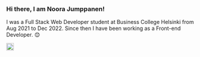 ### Hi there, I am Noora Jumppanen!


I was a Full Stack Web Developer student at Business College Helsinki from Aug 2021 to Dec 2022. Since then I have been working as a Front-end Developer. 😊

[<img src='https://cdn.jsdelivr.net/npm/simple-icons@3.0.1/icons/linkedin.svg' alt='linkedin' height='20'>](https://www.linkedin.com/in/noora-jumppanen/)  
